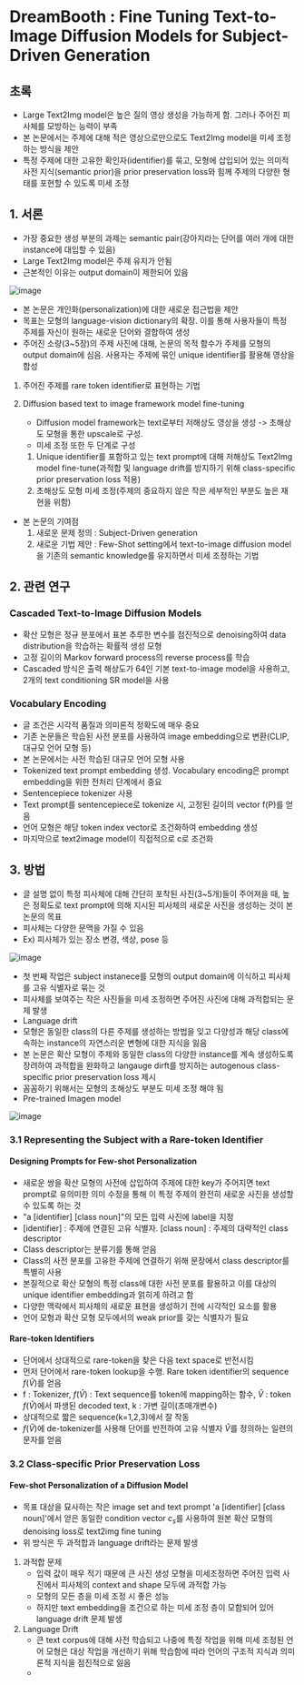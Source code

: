 # DreamBooth : Fine Tuning Text-to-Image Diffusion Models for Subject-Driven Generation

## 초록
- Large Text2Img model은 높은 질의 영상 생성을 가능하게 함. 그러나 주어진 피사체를 모방하는 능력이 부족
- 본 논문에서는 주제에 대해 적은 영상으로만으로도 Text2Img model을 미세 조정하는 방식을 제안
- 특정 주제에 대한 고유한 확인자(identifier)를 묶고, 모형에 삽입되어 있는 의미적 사전 지식(semantic prior)을 prior preservation loss와 힘께 주제의 다양한 형태를 포현할 수 있도록 미세 조정

## 1. 서론

- 가장 중요한 생성 부분의 과제는 semantic pair(강아지라는 단어를 여러 개에 대한 instance에 대입할 수 있음)
- Large Text2Img model은 주제 유지가 안됨
- 근본적인 이유는 output domain이 제한되어 있음

![image](https://github.com/user-attachments/assets/8bc9957d-3467-48b0-8307-1c6eadce9c00)

- 본 논문은 개인화(personalization)에 대한 새로운 접근법을 제안
- 목표는 모형의 language-vision dictionary의 확장. 이를 통해 사용자들이 특정 주제를 자신이 원하는 새로운 단어와 결합하여 생성
- 주어진 소량(3~5장)의 주제 사진에 대해, 논문의 목적 함수가 주제를 모형의 output domain에 심음. 사용자는 주제에 묶인 unique identifier를 활용해 영상을 합성

1. 주어진 주제를 rare token identifier로 표현하는 기법
2. Diffusion based text to image framework model fine-tuning

    - Diffusion model framework는 text로부터 저해상도 영상을 생성 -> 초해상도 모형을 통한 upscale로 구성.
    - 미세 조정 또한 두 단계로 구성
    1. Unique identifier를 포함하고 있는 text prompt에 대해 저해상도 Text2Img model fine-tune(과적합 및 language drift를 방지하기 위해 class-specific prior preservation loss 적용)
    2. 초해상도 모형 미세 조정(주제의 중요하지 않은 작은 세부적인 부분도 높은 재현을 위함)
- 본 논문의 기여점
    1. 새로운 문제 정의 : Subject-Driven generation
    2. 새로운 기법 제안 : Few-Shot setting에서 text-to-image diffusion model을 기존의 semantic knowledge를 유지하면서 미세 조정하는 기법
 
## 2. 관련 연구 

### Cascaded Text-to-Image Diffusion Models
- 확산 모형은 정규 분포에서 표본 추루한 변수를 점진적으로 denoising하여 data distribution을 학습하는 확률적 생성 모형
- 고정 길이의 Markov forward process의 reverse process를 학습
- Cascaded 방식은 출력 해상도가 64인 기본 text-to-image model을 사용하고, 2개의 text conditioning SR model을 사용

### Vocabulary Encoding
- 글 조건은 시각적 품질과 의미론적 정확도에 매우 중요
- 기존 논문들은 학습된 사전 분포를 사용하여 image embedding으로 변환(CLIP, 대규모 언어 모형 등)
- 본 논문에서는 사전 학습된 대규모 언어 모형 사용
- Tokenized text prompt embedding 생성. Vocabulary encoding은 prompt embedding을 위한 전처리 단계에서 중요
- Sentencepiece tokenizer 사용
- Text prompt를 sentencepiece로 tokenize 시, 고정된 길이의 vector f(P)를 얻음
- 언어 모형은 해당 token index vector로 조건화하여 embedding 생성
- 마지막으로 text2image model이 직접적으로 c로 조건화

## 3. 방법 
- 글 설명 없이 특정 피사체에 대해 간단히 포착된 사진(3~5개)들이 주어져을 때, 높은 정확도로 text prompt에 의해 지시된 피사체의 새로운 사진을 생성하는 것이 본 논문의 목표
- 피사체는 다양한 문맥을 가질 수 있음
- Ex) 피사체가 있는 장소 변경, 색상, pose 등

![image](https://github.com/user-attachments/assets/cd1f4963-f22e-473b-a309-757b784179e1)

- 첫 번째 작업은 subject instanece를 모형의 output domain에 이식하고 피사체를 고유 식별자로 묶는 것
- 피사체를 보여주는 작은 사진들을 미세 조정하면 주어진 사진에 대해 과적합되는 문제 발생
- Language drift
- 모형은 동일한 class의 다른 주제를 생성하는 방법을 잊고 다양성과 해당 class에 속하는 instance의 자연스러운 변형에 대한 지식을 잃음
- 본 논문은 확산 모형이 주제와 동일한 class의 다양한 instance를 계속 생성하도록 장려하여 과적합을 완화하고 langauge dirft를 방지하는 autogenous class-specific prior preservation loss 제시
- 꼼꼼하기 위해서는 모형의 초해상도 부분도 미세 조정 해야 됨
- Pre-trained Imagen model

![image](https://github.com/user-attachments/assets/19183145-d814-4cb0-ba1e-2c47691a2efe)

### 3.1 Representing the Subject with a Rare-token Identifier

#### Designing Prompts for Few-shot Personalization
- 새로운 쌍을 확산 모형의 사전에 삽입하여 주제에 대한 key가 주어지면 text prompt로 유의미한 의미 수정을 통해 이 특정 주제의 완전히 새로운 사진을 생성할 수 있도록 하는 것
- "a [identifier] [class noun]"의 모든 입력 사진에 label을 지정
- [identifier] : 주제에 연결된 고유 식별자. [class noun] : 주제의 대략적인 class descriptor
- Class descriptor는 분류기를 통해 얻음
- Class의 사전 분포를 고유한 주제에 연결하기 위해 문장에서 class descriptor를 특별히 사용
- 본질적으로 확산 모형의 특정 class에 대한 사전 분포를 활용하고 이를 대상의 unique identifier embedding과 얽히게 하려고 함
- 다양한 맥락에서 피사체의 새로운 표현을 생성하기 전에 시각적인 요소를 활용
- 언어 모형과 확산 모형 모두에서의 weak prior를 갖는 식별자가 필요

#### Rare-token Identifiers 
- 단어에서 상대적으로 rare-token을 찾은 다음 text space로 반전시킴
- 먼저 단어에서 rare-token lookup을 수행. Rare token identifier의 sequence $f(\hat V)$를 얻음
- f : Tokenizer, $f(\hat V)$ : Text sequence를 token에 mapping하는 함수, $\hat V$ : token $f(\hat V)$에서 파생된 decoded text, k : 가변 길이(초매개변수)
- 상대적으로 짧은 sequence(k=1,2,3)에서 잘 작동
- $f(\hat V)$에 de-tokenizer를 사용해 단어를 반전하여 고유 식별자 $\hat V$를 정의하는 일련의 문자를 얻음

### 3.2 Class-specific Prior Preservation Loss

#### Few-shot Personalization of a Diffusion Model
- 목표 대상을 묘사하는 작은 image set and text prompt 'a [identifier] [class noun]'에서 얻은 동일한 condition vector $c_s$를 사용하여 원본 확산 모형의 denoising loss로 text2img fine tuning
- 위 방식은 두 과적합과 language drift라는 문제 발생

1. 과적합 문제
    - 입력 값이 매우 적기 때문에 큰 사진 생성 모형을 미세조정하면 주어진 입력 사진에서 피사체의 context and shape 모두에 과적합 가능
    - 모형의 모든 층을 미세 조정 시 좋은 성능
    - 하지만 text embedding을 조건으로 하는 미세 조정 층이 모함되어 있어 language drift 문제 발생
2. Language Drift
    - 큰 text corpus에 대해 사전 학습되고 나중에 특정 작업을 위해 미세 조정된 언어 모형은 대상 작업을 개선하기 위해 학습함에 따라 언어의 구조적 지식과 의미론적 지식을 점진적으로 잃음
    - 
